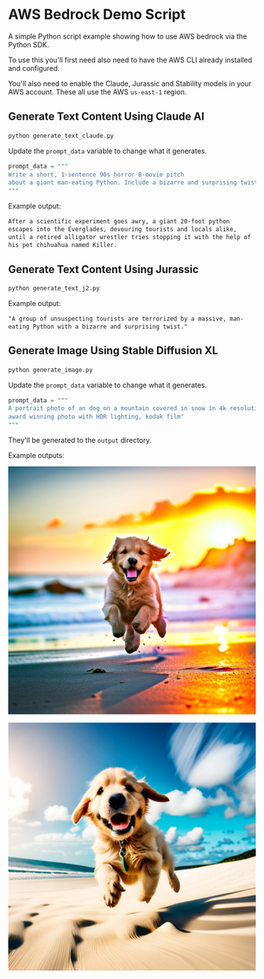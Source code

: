 # AWS Bedrock Demo Script

A simple Python script example showing how to use AWS bedrock via the Python SDK.

To use this you'll first need also need to have the AWS CLI already installed and configured.

You'll also need to enable the Claude, Jurassic and Stability models in your AWS account. These all use
the AWS `us-east-1` region.

## Generate Text Content Using Claude AI

```sh
python generate_text_claude.py
```

Update the `prompt_data` variable to change what it generates.

```python
prompt_data = """
Write a short, 1-sentence 90s horror B-movie pitch
about a giant man-eating Python. Include a bizarre and surprising twist.
"""
```

Example output:

```text
After a scientific experiment goes awry, a giant 20-foot python escapes into the Everglades, devouring tourists and locals alike, until a retired alligator wrestler tries stopping it with the help of his pet chihuahua named Killer.
```

## Generate Text Content Using Jurassic

```sh
python generate_text_j2.py
```

Example output:

```text
"A group of unsuspecting tourists are terrorized by a massive, man-eating Python with a bizarre and surprising twist."
```

## Generate Image Using Stable Diffusion XL

```sh
python generate_image.py
```

Update the `prompt_data` variable to change what it generates.

```python
prompt_data = """
A portrait photo of an dog on a mountain covered in snow in 4k resolution,
award winning photo with HDR lighting, kodak film"
"""
```

They'll be generated to the `output` directory.

Example outputs:

![Puppy Image 1](./puppy_1.png)

![Puppy Image 2](./puppy_2.png)
